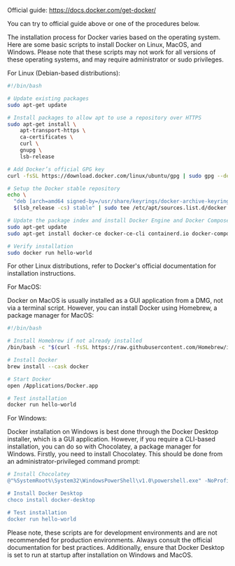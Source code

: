 Official guide: https://docs.docker.com/get-docker/

You can try to official guide above or one of the procedures below.

The installation process for Docker varies based on the operating system. Here are some basic scripts to install Docker on Linux, MacOS, and Windows. Please note that these scripts may not work for all versions of these operating systems, and may require administrator or sudo privileges.

For Linux (Debian-based distributions):

```bash
#!/bin/bash

# Update existing packages
sudo apt-get update

# Install packages to allow apt to use a repository over HTTPS
sudo apt-get install \
    apt-transport-https \
    ca-certificates \
    curl \
    gnupg \
    lsb-release

# Add Docker’s official GPG key
curl -fsSL https://download.docker.com/linux/ubuntu/gpg | sudo gpg --dearmor -o /usr/share/keyrings/docker-archive-keyring.gpg

# Setup the Docker stable repository
echo \
  "deb [arch=amd64 signed-by=/usr/share/keyrings/docker-archive-keyring.gpg] https://download.docker.com/linux/ubuntu \
  $(lsb_release -cs) stable" | sudo tee /etc/apt/sources.list.d/docker.list > /dev/null

# Update the package index and install Docker Engine and Docker Compose
sudo apt-get update
sudo apt-get install docker-ce docker-ce-cli containerd.io docker-compose

# Verify installation
sudo docker run hello-world
```

For other Linux distributions, refer to Docker's official documentation for installation instructions.

For MacOS:

Docker on MacOS is usually installed as a GUI application from a DMG, not via a terminal script. However, you can install Docker using Homebrew, a package manager for MacOS:

```bash
#!/bin/bash

# Install Homebrew if not already installed
/bin/bash -c "$(curl -fsSL https://raw.githubusercontent.com/Homebrew/install/HEAD/install.sh)"

# Install Docker
brew install --cask docker

# Start Docker
open /Applications/Docker.app

# Test installation
docker run hello-world
```

For Windows:

Docker installation on Windows is best done through the Docker Desktop installer, which is a GUI application. However, if you require a CLI-based installation, you can do so with Chocolatey, a package manager for Windows. Firstly, you need to install Chocolatey. This should be done from an administrator-privileged command prompt:

```powershell
# Install Chocolatey
@"%SystemRoot%\System32\WindowsPowerShell\v1.0\powershell.exe" -NoProfile -InputFormat None -ExecutionPolicy Bypass -Command "iex ((New-Object System.Net.WebClient).DownloadString('https://chocolatey.org/install.ps1'))" && SET "PATH=%PATH%;%ALLUSERSPROFILE%\chocolatey\bin"

# Install Docker Desktop
choco install docker-desktop

# Test installation
docker run hello-world
```

Please note, these scripts are for development environments and are not recommended for production environments. Always consult the official documentation for best practices. Additionally, ensure that Docker Desktop is set to run at startup after installation on Windows and MacOS.